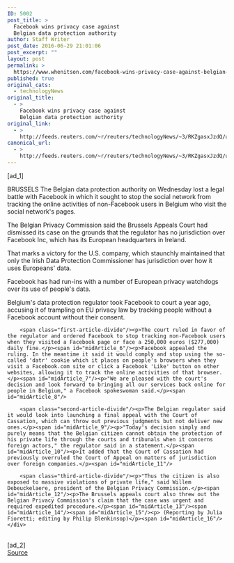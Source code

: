 ```yaml
---
ID: 5002
post_title: >
  Facebook wins privacy case against
  Belgian data protection authority
author: Staff Writer
post_date: 2016-06-29 21:01:06
post_excerpt: ""
layout: post
permalink: >
  https://www.whenitson.com/facebook-wins-privacy-case-against-belgian-data-protection-authority/
published: true
original_cats:
  - technologyNews
original_title:
  - >
    Facebook wins privacy case against
    Belgian data protection authority
original_link:
  - >
    http://feeds.reuters.com/~r/reuters/technologyNews/~3/RKZgasxJzdQ/us-facebook-belgium-idUSKCN0ZF1VV
canonical_url:
  - >
    http://feeds.reuters.com/~r/reuters/technologyNews/~3/RKZgasxJzdQ/us-facebook-belgium-idUSKCN0ZF1VV
---
```

 [ad_1]
<br><div id="articleText">
<span id="midArticle_start"/>

<span id="midArticle_0"/><span class="focusParagraph" readability="4"><p><span class="articleLocation">BRUSSELS</span> The Belgian data protection authority on Wednesday lost a legal battle with Facebook in which it sought to stop the social network from tracking the online activities of non-Facebook users in Belgium who visit the social network's pages.</p></span><span id="midArticle_1"/><p>The Belgian Privacy Commission said the Brussels Appeals Court had dismissed its case on the grounds that the regulator has no jurisdiction over Facebook Inc, which has its European headquarters in Ireland.</p><span id="midArticle_2"/><p>That marks a victory for the U.S. company, which staunchly maintained that only the Irish Data Protection Commissioner has jurisdiction over how it uses Europeans' data.</p><span id="midArticle_3"/><p>Facebook has had run-ins with a number of European privacy watchdogs over its use of people's data.</p><span id="midArticle_4"/><p>Belgium's data protection regulator took Facebook to court a year ago, accusing it of trampling on EU privacy law by tracking people without a Facebook account without their consent.</p><span id="midArticle_5"/>
        
        <span class="first-article-divide"/><p>The court ruled in favor of the regulator and ordered Facebook to stop tracking non-Facebook users when they visited a Facebook page or face a 250,000 euros ($277,000) daily fine.</p><span id="midArticle_6"/><p>Facebook appealed the ruling. In the meantime it said it would comply and stop using the so-called 'datr' cookie which it places on people's browsers when they visit a Facebook.com site or click a Facebook 'Like' button on other websites, allowing it to track the online activities of that browser.</p><span id="midArticle_7"/><p>"We are pleased with the court's decision and look forward to bringing all our services back online for people in Belgium," a Facebook spokeswoman said.</p><span id="midArticle_8"/>
        
        <span class="second-article-divide"/><p>The Belgian regulator said it would look into launching a final appeal with the Court of Cassation, which can throw out previous judgments but not deliver new ones.</p><span id="midArticle_9"/><p>"Today's decision simply and purely means that the Belgian citizen cannot obtain the protection of his private life through the courts and tribunals when it concerns foreign actors," the regulator said in a statement.</p><span id="midArticle_10"/><p>It added that the Court of Cassation had previously overruled the Court of Appeal on matters of jurisdiction over foreign companies.</p><span id="midArticle_11"/>
        
        <span class="third-article-divide"/><p>"Thus the citizen is also exposed to massive violations of private life," said Willem Debeuckelaere, president of the Belgian Privacy Commission.</p><span id="midArticle_12"/><p>The Brussels appeals court also threw out the Belgian Privacy Commission's claim that the case was urgent and required expedited procedure.</p><span id="midArticle_13"/><span id="midArticle_14"/><span id="midArticle_15"/><p> (Reporting by Julia Fioretti; editing by Philip Blenkinsop)</p><span id="midArticle_16"/></div>
<br>[ad_2]
<br><a href="http://feeds.reuters.com/~r/reuters/technologyNews/~3/RKZgasxJzdQ/us-facebook-belgium-idUSKCN0ZF1VV">Source </a>